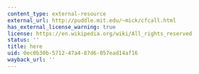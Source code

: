 ```yaml
---
content_type: external-resource
external_url: http://puddle.mit.edu/~mick/cfcall.html
has_external_license_warning: true
license: https://en.wikipedia.org/wiki/All_rights_reserved
status: ''
title: here
uid: 0ec0b30b-5712-47a4-87d6-057ead14af16
wayback_url: ''
---
```

